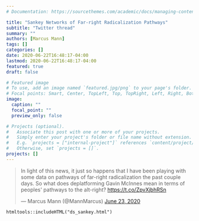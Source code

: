 ```yaml
---
# Documentation: https://sourcethemes.com/academic/docs/managing-content/

title: "Sankey Networks of Far-right Radicalization Pathways"
subtitle: "Twitter thread"
summary: ""
authors: [Marcus Mann]
tags: []
categories: []
date: 2020-06-22T16:48:17-04:00
lastmod: 2020-06-22T16:48:17-04:00
featured: true
draft: false

# Featured image
# To use, add an image named `featured.jpg/png` to your page's folder.
# Focal points: Smart, Center, TopLeft, Top, TopRight, Left, Right, BottomLeft, Bottom, BottomRight.
image: 
  caption: ""
  focal_point: ""
  preview_only: false

# Projects (optional).
#   Associate this post with one or more of your projects.
#   Simply enter your project's folder or file name without extension.
#   E.g. `projects = ["internal-project"]` references `content/project/deep-learning/index.md`.
#   Otherwise, set `projects = []`.
projects: []
---
```


<blockquote class="twitter-tweet"><p lang="en" dir="ltr">In light of this news, it just so happens that I have been playing with some data on pathways of far-right radicalization the past couple days. So what does deplatforming Gavin McInnes mean in terms of peoples&#39; pathways to the alt-right? <a href="https://t.co/ZpvXjbhRSn">https://t.co/ZpvXjbhRSn</a></p>&mdash; Marcus Mann (@MannMarcus) <a href="https://twitter.com/MannMarcus/status/1275498334992678912?ref_src=twsrc%5Etfw">June 23, 2020</a></blockquote> <script async src="https://platform.twitter.com/widgets.js" charset="utf-8"></script>


```{r, echo=FALSE}
htmltools::includeHTML("ds_sankey.html")
```